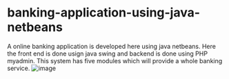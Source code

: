 # banking-application-using-java-netbeans
A online banking application is developed here using java netbeans. Here the front end is done usign java swing and backend is done using PHP myadmin.
This system has five modules which will provide a whole
banking service.
![image](https://user-images.githubusercontent.com/83827041/117486297-17d1c000-af87-11eb-8f8e-5729f2c2f3c6.png)

